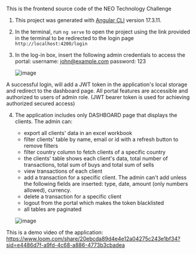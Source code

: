 This is the frontend source code of the NEO Technology Challenge

1. This project was generated with [Angular CLI](https://github.com/angular/angular-cli) version 17.3.11.

2. In the terminal, run `ng serve` to open the project using the link provided in the terminal to be redirected to the login page `http://localhost:4200/login`

3. In the log-in box, insert the following admin credentials to access the portal: 
    username: john@example.com
    password: 123
   
   ![image](https://github.com/user-attachments/assets/edbd873e-a2db-41d0-a3c0-50dd0127c2dd)

  A successful login, will add a JWT token in the application's local storage and redirect to the dashboard page. All portal features are accessible and authorized to users of admin role. (JWT bearer token is used for achieving authorized secured access)

4. The application includes only DASHBOARD page that displays the clients. The admin can:
   - export all clients' data in an excel workbook
   - filter clients' table by name, email or id with a refresh button to remove filters
   - filter country column to fetch clients of a specific country
   - the clients' table shows each client's data, total number of transactions, total sum of buys and total sum of sells
   - view transactions of each client
   - add a transaction for a specific client. The admin can't add unless the following fields are inserted: type, date, amount (only numbers allowed), currency.
   - delete a transaction for a specific client
   - logout from the portal which makes the token blacklisted
    * all tables are paginated

   ![image](https://github.com/user-attachments/assets/f4047f8d-67b6-4dd9-929a-481cefcf8a9f)


This is a demo video of the application: https://www.loom.com/share/20ebcda89d4e4e12a04275c243e1bf34?sid=e4486d7f-a9fd-4c68-a886-4773b3cbadea 








